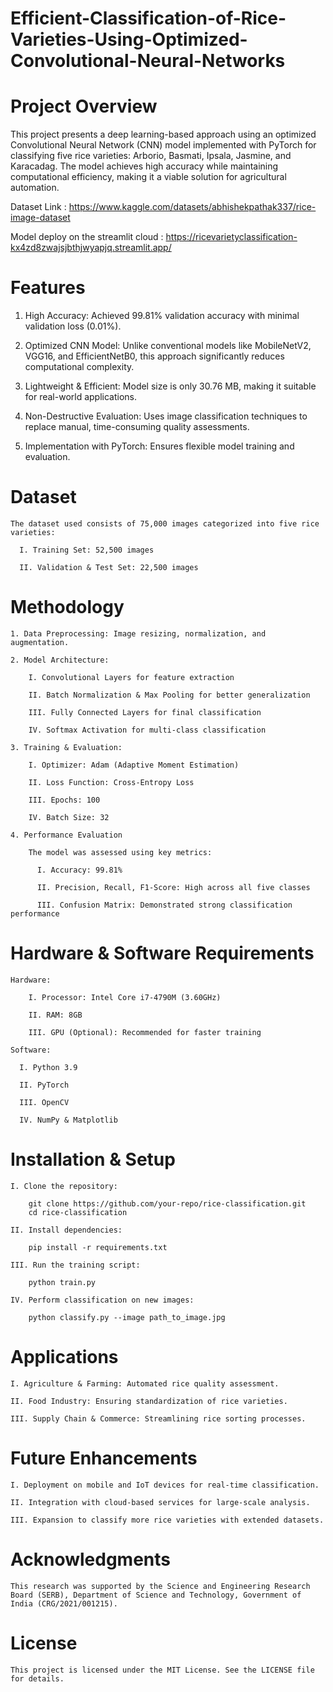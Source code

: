 # Efficient-Classification-of-Rice-Varieties-Using-Optimized-Convolutional-Neural-Networks


# Project Overview

This project presents a deep learning-based approach using an optimized Convolutional Neural Network (CNN) model implemented with PyTorch for classifying five rice varieties: Arborio, Basmati, Ipsala, Jasmine, and Karacadag. The model achieves high accuracy while maintaining computational efficiency, making it a viable solution for agricultural automation.

Dataset Link : https://www.kaggle.com/datasets/abhishekpathak337/rice-image-dataset

Model deploy on the streamlit cloud : https://ricevarietyclassification-kx4zd8zwajsjbthjwyapjq.streamlit.app/


# Features

1. High Accuracy: Achieved 99.81% validation accuracy with minimal validation loss (0.01%).

2. Optimized CNN Model: Unlike conventional models like MobileNetV2, VGG16, and EfficientNetB0, this approach significantly reduces computational complexity.

3. Lightweight & Efficient: Model size is only 30.76 MB, making it suitable for real-world applications.

4. Non-Destructive Evaluation: Uses image classification techniques to replace manual, time-consuming quality assessments.

5. Implementation with PyTorch: Ensures flexible model training and evaluation.

# Dataset

    The dataset used consists of 75,000 images categorized into five rice varieties:
  
      I. Training Set: 52,500 images
      
      II. Validation & Test Set: 22,500 images

# Methodology

    1. Data Preprocessing: Image resizing, normalization, and augmentation.
    
    2. Model Architecture:
    
        I. Convolutional Layers for feature extraction
        
        II. Batch Normalization & Max Pooling for better generalization
        
        III. Fully Connected Layers for final classification
        
        IV. Softmax Activation for multi-class classification
  
    3. Training & Evaluation:
    
        I. Optimizer: Adam (Adaptive Moment Estimation)
        
        II. Loss Function: Cross-Entropy Loss
        
        III. Epochs: 100
      
        IV. Batch Size: 32
  
    4. Performance Evaluation
    
        The model was assessed using key metrics:
      
          I. Accuracy: 99.81%
          
          II. Precision, Recall, F1-Score: High across all five classes
          
          III. Confusion Matrix: Demonstrated strong classification performance

# Hardware & Software Requirements

    Hardware:
  
        I. Processor: Intel Core i7-4790M (3.60GHz)
        
        II. RAM: 8GB
        
        III. GPU (Optional): Recommended for faster training

    Software:

      I. Python 3.9
      
      II. PyTorch
      
      III. OpenCV
      
      IV. NumPy & Matplotlib

# Installation & Setup
  
    I. Clone the repository:
    
        git clone https://github.com/your-repo/rice-classification.git
        cd rice-classification
    
    II. Install dependencies:
    
        pip install -r requirements.txt
    
    III. Run the training script:
    
        python train.py
    
    IV. Perform classification on new images:
    
        python classify.py --image path_to_image.jpg

# Applications

    I. Agriculture & Farming: Automated rice quality assessment.
    
    II. Food Industry: Ensuring standardization of rice varieties.
    
    III. Supply Chain & Commerce: Streamlining rice sorting processes.

# Future Enhancements

    I. Deployment on mobile and IoT devices for real-time classification.
    
    II. Integration with cloud-based services for large-scale analysis.
    
    III. Expansion to classify more rice varieties with extended datasets.

<!-- Contributors

Abhishek Kumar Pathak (IIT Indore)

Ankit Kumar Singh (Motihari College of Engineering)

Vimal Bhatia (IIT Indore)

Puneet Singh (IIT Indore) -->

# Acknowledgments

    This research was supported by the Science and Engineering Research Board (SERB), Department of Science and Technology, Government of India (CRG/2021/001215).

# License

    This project is licensed under the MIT License. See the LICENSE file for details.

